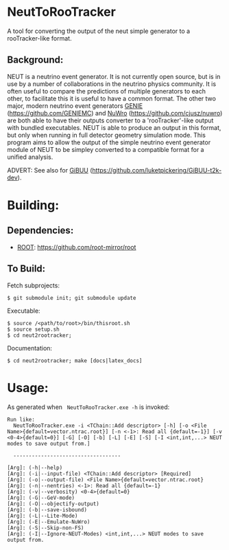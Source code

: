 # NeutToRooTracker
A tool for converting the output of the neut simple generator to a rooTracker-like format.

Background:
-----------
NEUT is a neutrino event generator. 
It is not currently open source, but is in use by a number of collaborations in the neutrino physics community.
It is often useful to compare the predictions of multiple generators to each other, to facilitate this it is useful to have a common format.
The other two major, modern neutrino event generators [GENIE](http://genie.hepforge.org/) (https://github.com/GENIEMC) and [NuWro](http://borg.ift.uni.wroc.pl/nuwro/) (https://github.com/cjusz/nuwro) are both able to have their outputs converter to a 'rooTracker'-like output with bundled executables.
NEUT is able to produce an output in this format, but only when running in full detector geometry simulation mode.
This program aims to allow the output of the simple neutrino event generator module of NEUT to be simpley converted to a compatible format for a unified analysis.

ADVERT: See also for [GiBUU](https://gibuu.hepforge.org/) (https://github.com/luketpickering/GiBUU-t2k-dev).

Building:
=========

Dependencies:
-------------
 - [ROOT](http://root.cern.ch/): https://github.com/root-mirror/root

To Build:
---------
Fetch subprojects:

    $ git submodule init; git submodule update

Executable:

    $ source /<path/to/root>/bin/thisroot.sh
    $ source setup.sh
    $ cd neut2rootracker;

Documentation:
    
    $ cd neut2rootracker; make [docs|latex_docs]


Usage:
======

As generated when ` NeutToRooTracker.exe -h` is invoked:

    Run like:
      NeutToRooTracker.exe -i <TChain::Add descriptor> [-h] [-o <File Name>{default=vector.ntrac.root}] [-n <-1>: Read all {default=-1}] [-v <0-4>{default=0}] [-G] [-O] [-b] [-L] [-E] [-S] [-I <int,int,...> NEUT modes to save output from.]

      -----------------------------------

    [Arg]: (-h|--help)
    [Arg]: (-i|--input-file) <TChain::Add descriptor> [Required]
    [Arg]: (-o|--output-file) <File Name>{default=vector.ntrac.root}
    [Arg]: (-n|--nentries) <-1>: Read all {default=-1}
    [Arg]: (-v|--verbosity) <0-4>{default=0}
    [Arg]: (-G|--GeV-mode)
    [Arg]: (-O|--objectify-output)
    [Arg]: (-b|--save-isbound)
    [Arg]: (-L|--Lite-Mode)
    [Arg]: (-E|--Emulate-NuWro)
    [Arg]: (-S|--Skip-non-FS)
    [Arg]: (-I|--Ignore-NEUT-Modes) <int,int,...> NEUT modes to save output from.

